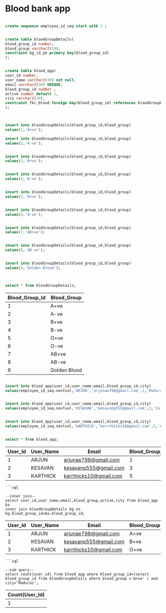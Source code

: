 # Blood bank app
```sql

create sequence employee_id_seq start with 1 ;

```
```sql

create table bloodGroupDetails(
blood_group_id number,
blood_group varchar2(20),
constraint bg_id_pk primary key(blood_group_id)
);

```

```sql

create table blood_app(
user_id number,
user_name varchar2(30) not null,
email varchar2(30) UNIQUE,
blood_group_id number ,
active number default 1,
city varchar2(30),
constraint fkc_blood foreign key(blood_group_id) references bloodGroupDetails(blood_group_id)
);

```

```sql


insert into bloodGroupDetails(blood_group_id,blood_group)
values(1,'A+ve');

```
```sql
insert into bloodGroupDetails(blood_group_id,blood_group)
values(2,'A-ve');
```
```sql

insert into bloodGroupDetails(blood_group_id,blood_group)
values(3,'B+ve');
```
```sql

insert into bloodGroupDetails(blood_group_id,blood_group)
values(4,'B-ve');
```
```sql

insert into bloodGroupDetails(blood_group_id,blood_group)
values(5,'O+ve');
```
```sql

insert into bloodGroupDetails(blood_group_id,blood_group)
values(6,'O-ve');
```
```sql

insert into bloodGroupDetails(blood_group_id,blood_group)
values(7,'AB+ve');
```
```sql

insert into bloodGroupDetails(blood_group_id,blood_group)
values(8,'AB-ve');
```
```sql

insert into bloodGroupDetails(blood_group_id,blood_group)
values(9,'Golden Blood');
```
```sql


select * from bloodGroupDetails;

```

| Blood_Group_Id | Blood_Group  |
|----------------|--------------|
| 1              | A+ve         |
| 2              | A-ve         |
| 3              | B+ve         |
| 4              | B-ve         |
| 5              | O+ve         |
| 6              | O-ve         |
| 7              | AB+ve        |
| 8              | AB-ve        |
| 9              | Golden Blood |


```sql

insert into blood_app(user_id,user_name,email,blood_group_id,city)
values(employee_id_seq.nextval,'ARJUN','arjunae798@gmail.com',1,'Madurai');
```
```sql

insert into blood_app(user_id,user_name,email,blood_group_id,city)
values(employee_id_seq.nextval,'KESAVAN','kesavanp555@gmail.com',3,'Coimbatore');
```
```sql

insert into blood_app(user_id,user_name,email,blood_group_id,city)
values(employee_id_seq.nextval,'KARTHICK','karrthicks10@gmail.com',5,'Chennai');
```
```sql

select * from blood_app;
```

| User_Id | User_Name | Email                  | Blood_Group_Id | Active | City       |
|---------|-----------|------------------------|----------------|--------|------------|
| 1       | ARJUN     | arjunae798@gmail.com   | 1              | 1      | Madurai    |
| 2       | KESAVAN   | kesavanp555@gmail.com  | 3              | 1      | Coimbatore |
| 3       | KARTHICK  | karrthicks10@gmail.com | 5              | 1      | Chennai    |

```
```sql

--inner join--
select user_id,user_name,email,blood_group,active,city from blood_app ba
inner join bloodGroupDetails bg on bg.blood_group_id=ba.blood_group_id;
```
| User_Id | User_Name | Email                  | Blood_Group | Active | City       |
|---------|-----------|------------------------|-------------|--------|------------|
| 1       | ARJUN     | arjunae798@gmail.com   | A+ve        | 1      | Madurai    |
| 2       | KESAVAN   | kesavanp555@gmail.com  | B+ve        | 1      | Coimbatore |
| 3       | KARTHICK  | karrthicks10@gmail.com | O+ve        | 1      | Chennai    |

```
```sql

--sub query--
select count(user_id) from blood_app where blood_group_id=(select blood_group_id from bloodGroupDetails where blood_group ='A+ve' ) and city='Madurai';       
```
| Count(User_Id) |
|----------------|
| 1              |
```
